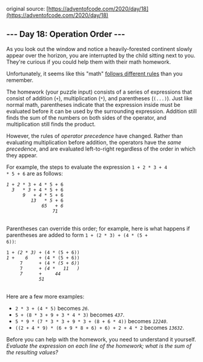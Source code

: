 original source: [https://adventofcode.com/2020/day/18](https://adventofcode.com/2020/day/18)
## --- Day 18: Operation Order ---
As you look out the window and notice a heavily-forested continent slowly appear over the horizon, you are interrupted by the child sitting next to you. They're curious if you could help them with their math homework.

Unfortunately, it seems like this "math" [follows different rules](https://www.youtube.com/watch?v=3QtRK7Y2pPU&t=15) than you remember.

The homework (your puzzle input) consists of a series of expressions that consist of addition (<code>+</code>), multiplication (<code>*</code>), and parentheses (<code>(...)</code>). Just like normal math, parentheses indicate that the expression inside must be evaluated before it can be used by the surrounding expression. Addition still finds the sum of the numbers on both sides of the operator, and multiplication still finds the product.

However, the rules of <em>operator precedence</em> have changed. Rather than evaluating multiplication before addition, the operators have the <em>same precedence</em>, and are evaluated left-to-right regardless of the order in which they appear.

For example, the steps to evaluate the expression <code>1 + 2 * 3 + 4 * 5 + 6</code> are as follows:

<pre>
<code><em>1 + 2</em> * 3 + 4 * 5 + 6
  <em>3   * 3</em> + 4 * 5 + 6
      <em>9   + 4</em> * 5 + 6
         <em>13   * 5</em> + 6
             <em>65   + 6</em>
                 <em>71</em>
</code>
</pre>

Parentheses can override this order; for example, here is what happens if parentheses are added to form <code>1 + (2 * 3) + (4 * (5 + 6))</code>:

<pre>
<code>1 + <em>(2 * 3)</em> + (4 * (5 + 6))
<em>1 +    6</em>    + (4 * (5 + 6))
     7      + (4 * <em>(5 + 6)</em>)
     7      + <em>(4 *   11   )</em>
     <em>7      +     44</em>
            <em>51</em>
</code>
</pre>

Here are a few more examples:


 - <code>2 * 3 + (4 * 5)</code> becomes <em><code>26</code></em>.
 - <code>5 + (8 * 3 + 9 + 3 * 4 * 3)</code> becomes <em><code>437</code></em>.
 - <code>5 * 9 * (7 * 3 * 3 + 9 * 3 + (8 + 6 * 4))</code> becomes <em><code>12240</code></em>.
 - <code>((2 + 4 * 9) * (6 + 9 * 8 + 6) + 6) + 2 + 4 * 2</code> becomes <em><code>13632</code></em>.

Before you can help with the homework, you need to understand it yourself. <em>Evaluate the expression on each line of the homework; what is the sum of the resulting values?</em>


